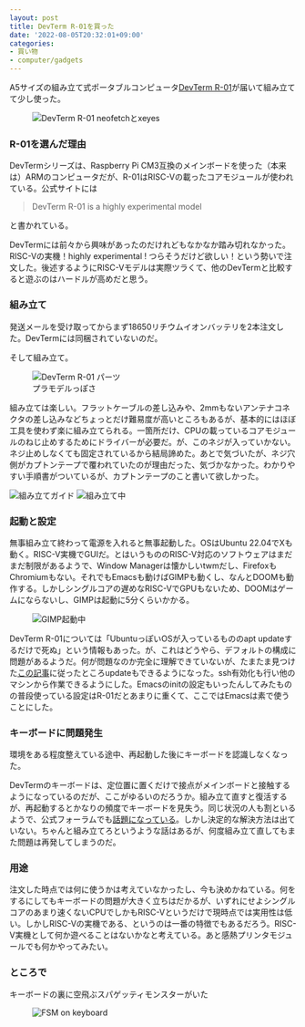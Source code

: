 ```yaml
---
layout: post
title: DevTerm R-01を買った
date: '2022-08-05T20:32:01+09:00'
categories:
- 買い物
- computer/gadgets
---
```


A5サイズの組み立て式ポータブルコンピュータ[DevTerm R-01](https://www.clockworkpi.com/product-page/devterm-kit-r01)が届いて組み立てて少し使った。

<figure>
<img src="/blog/images/devterm-r01-neofetch.jpg" alt="DevTerm R-01 neofetchとxeyes">
</figure>

### R-01を選んだ理由

DevTermシリーズは、Raspberry Pi CM3互換のメインボードを使った（本来は）ARMのコンピュータだが、R-01はRISC-Vの載ったコアモジュールが使われている。公式サイトには

> DevTerm R-01 is a highly experimental model

と書かれている。

DevTermには前々から興味があったのだけれどもなかなか踏み切れなかった。RISC-Vの実機！highly experimental ! つらそうだけど欲しい！という勢いで注文した。後述するようにRISC-Vモデルは実際ツラくて、他のDevTermと比較すると遊ぶのはハードルが高めだと思う。

### 組み立て

発送メールを受け取ってからまず18650リチウムイオンバッテリを2本注文した。DevTermには同梱されていないのだ。

そして組み立て。

<figure>
<img src="/blog/images/devterm-r01-parts.jpg" alt="DevTerm R-01 パーツ">
<figcaption>プラモデルっぽさ</figcaption>
</figure>


組み立ては楽しい。フラットケーブルの差し込みや、2mmもないアンテナコネクタの差し込みなどちょっとだけ難易度が高いところもあるが、基本的にはほぼ工具を使わず楽に組み立てられる。一箇所だけ、CPUの載っているコアモジュールのねじ止めするためにドライバーが必要だ。が、このネジが入っていかない。ネジ止めしなくても固定されているから結局諦めた。あとで気づいたが、ネジ穴側がカプトンテープで覆われていたのが理由だった、気づかなかった。わかりやすい手順書がついているが、カプトンテープのこと書いて欲しかった。

<img src="/blog/images/devterm-r01-guide.jpg" alt="組み立てガイド">
<img src="/blog/images/devterm-r01-assemble-2.jpg" alt="組み立て中">

### 起動と設定

無事組み立て終わって電源を入れると無事起動した。OSはUbuntu 22.04でXも動く。RISC-V実機でGUIだ。とはいうもののRISC-V対応のソフトウェアはまだまだ制限があるようで、Window Managerは懐かしいtwmだし、FirefoxもChromiumもない。それでもEmacsも動けばGIMPも動くし、なんとDOOMも動作する。しかしシングルコアの遅めなRISC-VでGPUもないため、DOOMはゲームにならないし、GIMPは起動に5分くらいかかる。

<figure>
<img src="/blog/images/devterm-r01-gimp.jpg" alt="GIMP起動中">
</figure>

DevTerm R-01については「UbuntuっぽいOSが入っているもののapt updateするだけで死ぬ」という情報もあった。が、これはどうやら、デフォルトの構成に問題があるようだ。何が問題なのか完全に理解できていないが、たまたま見つけた[この記事](https://www.abortretry.fail/p/review-of-the-clockwork-pi-devterm?triedSigningIn=true)に従ったところupdateもできるようになった。ssh有効化も行い他のマシンから作業できるようにした。Emacsのinitの設定もいったんしてみたものの普段使っている設定はR-01だとあまりに重くて、ここではEmacsは素で使うことにした。

### キーボードに問題発生

環境をある程度整えている途中、再起動した後にキーボードを認識しなくなった。

DevTermのキーボードは、定位置に置くだけで接点がメインボードと接触するようになっているのだが、ここがゆるいのだろうか。組み立て直すと復活するが、再起動するとかなりの頻度でキーボードを見失う。同じ状況の人も割といるようで、公式フォーラムでも[話題になっている](https://forum.clockworkpi.com/t/keyboard-connection-problems/7214)。しかし決定的な解決方法は出ていない。ちゃんと組み立てろというような話はあるが、何度組み立て直してもまた問題は再発してしまうのだ。

### 用途

注文した時点では何に使うかは考えていなかったし、今も決めかねている。何をするにしてもキーボードの問題が大きく立ちはだかるが、いずれにせよシングルコアのあまり速くないCPUでしかもRISC-Vというだけで現時点では実用性は低い。しかしRISC-Vの実機である、というのは一番の特徴でもあるだろう。RISC-V実機として何か遊べることはないかなと考えている。あと感熱プリンタモジュールでも何かやってみたい。

### ところで

キーボードの裏に空飛ぶスパゲッティモンスターがいた

<figure>
<img src="/blog/images/devterm-r01-fsm.jpg" alt="FSM on keyboard">
</figure>



